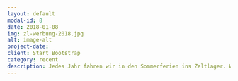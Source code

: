 ```yaml
---
layout: default
modal-id: 8
date: 2018-01-08
img: zl-werbung-2018.jpg
alt: image-alt
project-date: 
client: Start Bootstrap
category: recent
description: Jedes Jahr fahren wir in den Sommerferien ins Zeltlager. Wir haben zwei Wochen Spaß, verbringen unsere Zeit in der Natur und neben vielen verschiedenen Spielen erleben wir vor allem das Gefühl der Gemeinschaft. Wir freuen uns über jedes Kind, dass bei uns mitfährt! Weitere Informationen findet ihr im <a target="_blank" href="/dokumente/zl-flyer/zl-flyer_2018_print.pdf">Flyer</a>.
---
```

